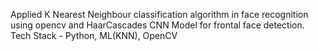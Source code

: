 Applied K Nearest Neighbour classification algorithm in face recognition using opencv and HaarCascades CNN
Model for frontal face detection. Tech Stack - Python, ML(KNN), OpenCV
